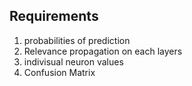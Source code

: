 ## Requirements
1) probabilities of prediction
2) Relevance propagation on each layers
3) indivisual neuron values
4) Confusion Matrix
